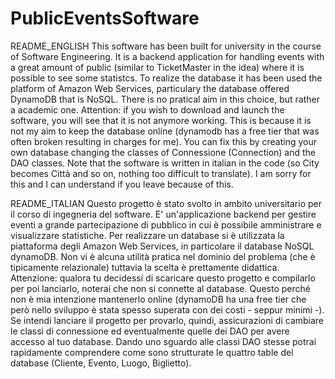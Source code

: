 # PublicEventsSoftware
README_ENGLISH
This software has been built for university in the course of Software Engineering. It is a backend application for handling events with a great amount of public (similar to TicketMaster in the idea) where it is possible to see some statistcs. To realize the database it has been used the platform of Amazon Web Services, particulary the database offered DynamoDB that is NoSQL. There is no pratical aim in this choice, but rather a academic one. 
Attention: if you wish to download and launch the software, you will see that it is not anymore working. This is because it is not my aim to keep the database online (dynamodb has a free tier that was often broken resulting in charges for me). You can fix this by creating your own database changing the classes of Connessione (Connection) and the DAO classes.
Note that the software is written in italian in the code (so City becomes Città and so on, nothing too difficult to translate). I am sorry for this and I can understand if you leave because of this.


README_ITALIAN
Questo progetto è stato svolto in ambito universitario per il corso di ingegneria del software. E' un'applicazione backend per gestire eventi a grande partecipazione di pubblico in cui è possibile amministrare e visualizzare statistiche. Per realizzare un database si è utilizzata la piattaforma degli Amazon Web Services, in particolare il database NoSQL dynamoDB. Non vi è alcuna utilità pratica nel dominio del problema (che è tipicamente relazionale) tuttavia la scelta è prettamente didattica. 
Attenzione: qualora tu decidessi di scaricare questo progetto e compilarlo per poi lanciarlo, noterai che non si connette al database. Questo perché non è mia intenzione mantenerlo online (dynamoDB ha una free tier che però nello sviluppo è stata spesso superata con dei costi - seppur minimi -). Se intendi lanciare il progetto per provarlo, quindi, assicurazioni di cambiare le classi di connessione ed eventualmente quelle dei DAO per avere accesso al tuo database. Dando uno sguardo alle classi DAO stesse potrai rapidamente comprendere come sono strutturate le quattro table del database (Cliente, Evento, Luogo, Biglietto). 
